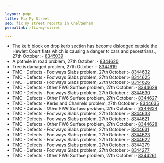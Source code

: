 ```yaml
---

layout: page
title: Fix My Street
seo: fix my street reports in Cheltenham
permalink: /fix-my-street

---
```


<!-- fix_marker starts -->

- The kerb block on drop kerb section has become dislodged outside the Hewlett Court flats which is causing a danger to cars and pedestrians., 27th October :- [8345039](https://www.fixmystreet.com/report/8345039)
- A pothole in road problem, 27th October :- [8344620](https://www.fixmystreet.com/report/8344620)
- Tree is damaged problem, 27th October :- [8344619](https://www.fixmystreet.com/report/8344619)
- TMC - Defects - Footways Slabs problem, 27th October :- [8344632](https://www.fixmystreet.com/report/8344632)
- TMC - Defects - Footways Slabs problem, 27th October :- [8344625](https://www.fixmystreet.com/report/8344625)
- TMC - Defects - Footways Slabs problem, 27th October :- [8344626](https://www.fixmystreet.com/report/8344626)
- TMC - Defects - Other FW6  Surface problem, 27th October :- [8344629](https://www.fixmystreet.com/report/8344629)
- TMC - Defects - Footways Slabs problem, 27th October :- [8344630](https://www.fixmystreet.com/report/8344630)
- TMC - Defects - Other FW6  Surface problem, 27th October :- [8344627](https://www.fixmystreet.com/report/8344627)
- TMC - Defects - Kerbs and Channels problem, 27th October :- [8344635](https://www.fixmystreet.com/report/8344635)
- TMC - Defects - Other FW6  Surface problem, 27th October :- [8344624](https://www.fixmystreet.com/report/8344624)
- TMC - Defects - Footways Slabs problem, 27th October :- [8344633](https://www.fixmystreet.com/report/8344633)
- TMC - Defects - Footways Slabs problem, 27th October :- [8344621](https://www.fixmystreet.com/report/8344621)
- TMC - Defects - Other FW6  Surface problem, 27th October :- [8344628](https://www.fixmystreet.com/report/8344628)
- TMC - Defects - Footways Slabs problem, 27th October :- [8344631](https://www.fixmystreet.com/report/8344631)
- TMC - Defects - Footways Slabs problem, 27th October :- [8344623](https://www.fixmystreet.com/report/8344623)
- TMC - Defects - Footways Slabs problem, 27th October :- [8344622](https://www.fixmystreet.com/report/8344622)
- TMC - Defects - Footways Slabs problem, 27th October :- [8344279](https://www.fixmystreet.com/report/8344279)
- TMC - Defects - Footways Slabs problem, 27th October :- [8344277](https://www.fixmystreet.com/report/8344277)
- TMC - Defects - Other FW6  Surface problem, 27th October :- [8344261](https://www.fixmystreet.com/report/8344261)

<!-- fix_marker ends -->